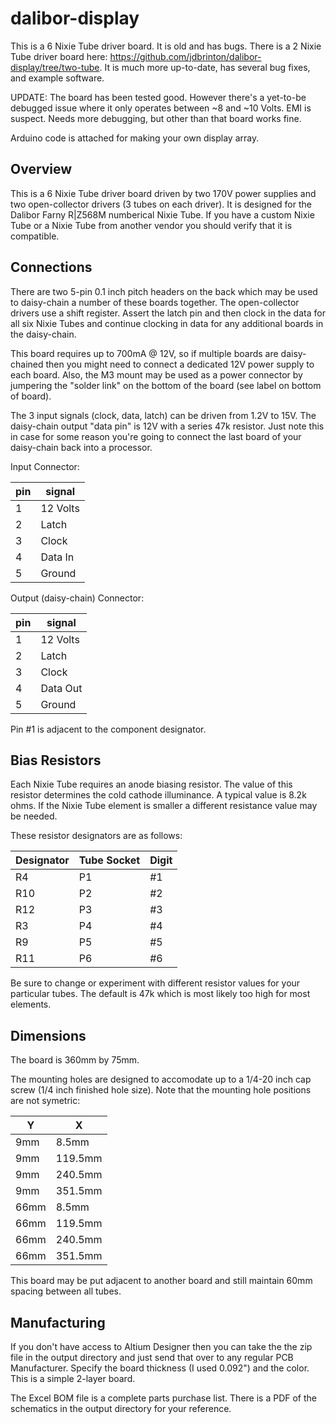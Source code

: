 # dalibor-display
This is a 6 Nixie Tube driver board. It is old and has bugs. There is a 2 Nixie Tube driver board here: https://github.com/jdbrinton/dalibor-display/tree/two-tube. It is much more up-to-date, has several bug fixes, and example software.

UPDATE: The board has been tested good. However there's a yet-to-be debugged issue where it only operates between ~8 and ~10 Volts. EMI is suspect. Needs more debugging, but other than that board works fine.

Arduino code is attached for making your own display array.

## Overview

This is a 6 Nixie Tube driver board driven by two 170V power supplies and two open-collector drivers (3 tubes on each driver). It is designed for the Dalibor Farny R|Z568M numberical Nixie Tube. If you have a custom Nixie Tube or a Nixie Tube from another vendor you should verify that it is compatible.

## Connections

There are two 5-pin 0.1 inch pitch headers on the back which may be used to daisy-chain a number of these boards together. The open-collector drivers use a shift register. Assert the latch pin and then clock in the data for all six Nixie Tubes and continue clocking in data for any additional boards in the daisy-chain.

This board requires up to 700mA @ 12V, so if multiple boards are daisy-chained then you might need to connect a dedicated 12V power supply to each board. Also, the M3 mount may be used as a power connector by jumpering the "solder link" on the bottom of the board (see label on bottom of board).

The 3 input signals (clock, data, latch) can be driven from 1.2V to 15V. The daisy-chain output "data pin" is 12V with a series 47k resistor. Just note this in case for some reason you're going to connect the last board of your daisy-chain back into a processor.

Input Connector:

|pin|signal|
|----|----|
|1|12 Volts|
|2|Latch|
|3|Clock|
|4|Data In|
|5|Ground|

Output (daisy-chain) Connector:

|pin|signal|
|----|----|
|1|12 Volts|
|2|Latch|
|3|Clock|
|4|Data Out|
|5|Ground|

Pin #1 is adjacent to the component designator.

## Bias Resistors

Each Nixie Tube requires an anode biasing resistor. The value of this resistor determines the cold cathode illuminance. A typical value is 8.2k ohms. If the Nixie Tube element is smaller a different resistance value may be needed.

These resistor designators are as follows:

|Designator|Tube Socket|Digit|
|----|----|----|
|R4|P1|#1|
|R10|P2|#2|
|R12|P3|#3|
|R3|P4|#4|
|R9|P5|#5|
|R11|P6|#6|

Be sure to change or experiment with different resistor values for your particular tubes. The default is 47k which is most likely too high for most elements.

## Dimensions

The board is 360mm by 75mm.

The mounting holes are designed to accomodate up to a 1/4-20 inch cap screw (1/4 inch finished hole size). Note that the mounting hole positions are not symetric:

|Y|X|
|-----|-----|
|9mm |8.5mm|
|9mm |119.5mm|
|9mm |240.5mm|
|9mm |351.5mm|
|66mm |8.5mm|
|66mm |119.5mm|
|66mm |240.5mm|
|66mm |351.5mm|

This board may be put adjacent to another board and still maintain 60mm spacing between all tubes.

## Manufacturing

If you don't have access to Altium Designer then you can take the the zip file in the output directory and just send that over to any regular PCB Manufacturer. Specify the board thickness (I used 0.092") and the color. This is a simple 2-layer board.

The Excel BOM file is a complete parts purchase list. There is a PDF of the schematics in the output directory for your reference.
